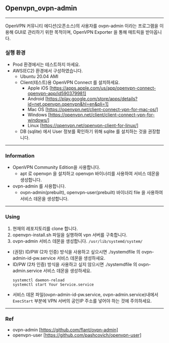 ## Openvpn_ovpn-admin
---
OpenVPN 커뮤니티 에디션(오픈소스)의 사용자를 ovpn-admin 이라는 프로그램을 이용해 GUI로 관리하기 위한 목적이며, OpenVPN Exporter 을 통해 매트릭을 받아옵니다.

### 실행 환경
* Prod 환경에서는 테스트하지 마세요.
* AWS(EC2) 환경에서 구성하였습니다.
  * Ubuntu 20.04 AMI
  * Client(테스트)용 OpenVPN Connect 를 설치하세요.
    * Apple iOS [https://apps.apple.com/us/app/openvpn-connect-openvpn-app/id590379981]
    * Android [https://play.google.com/store/apps/details?id=net.openvpn.openvpn&hl=en&pli=1]
    * Mac OS [https://openvpn.net/client-connect-vpn-for-mac-os/]
    * Windows [https://openvpn.net/client/client-connect-vpn-for-windows/]
    * Linux [https://openvpn.net/openvpn-client-for-linux/]
  * DB (sqlite) 에서 User 정보를 확인하기 위해 sqlite 를 설치하는 것을 권장합니다.
---
### Information
* OpenVPN Community Edition을 사용합니다.
  * apt 로 openvpn 을 설치하고 openvpn 바이너리를 사용하여 서비스 데몬을 생성합니다.
* ovpn-admin 를 사용합니다.
  * ovpn-admin(prebuilt), openvpn-user(prebuilt) 바이너리 file 을 사용하여 서비스 데몬을 생성합니다.
---
### Using
1. 현재의 레포지토리를 clone 합니다.
2. openvpn-install.sh 파일을 실행하여 vpn 서버를 구축합니다.
3. ovpn-admin 서비스 데몬을 생성합니다. `/usr/lib/systemd/system/`
  * (권장) ID/PW (2차 인증) 방식을 사용하고 싶으시면 ./systemdfile 의 ovpn-admin-id-pw.service 서비스 데몬을 생성하새요.
  * ID/PW (2차 인증) 방식을 사용하고 싶지 않으시면 ./systemdfile 의 ovpn-admin.service 서비스 데몬을 생성하세요.
    ```
    systemctl daemon-reload
    systemctl start Your Service.service
    ```
  * 서비스 데몬 파일(ovpn-admin-id-pw.service, ovpn-admin.service)내에서 `ExecStart` 부분에 VPN 서버의 공인IP 주소를 넣어야 하는 것에 주의하세요.
---
### Ref
* ovpn-admin [https://github.com/flant/ovpn-admin]
* openvpn-user [https://github.com/pashcovich/openvpn-user]